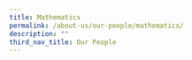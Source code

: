 ```yaml
---
title: Mathematics
permalink: /about-us/our-people/mathematics/
description: ""
third_nav_title: Our People
---
```

